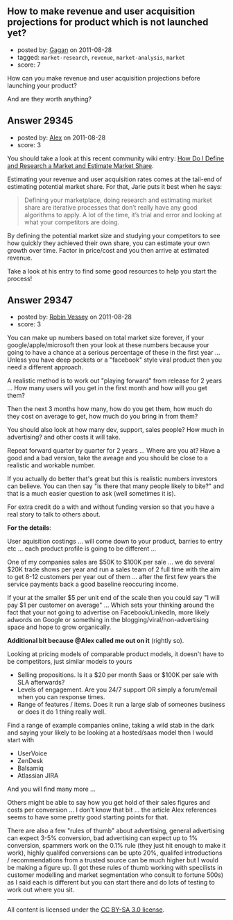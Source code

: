 ## How to make revenue and user acquisition projections for product which is not launched yet?

- posted by: [Gagan](https://stackexchange.com/users/-1/12841-gagan) on 2011-08-28
- tagged: `market-research`, `revenue`, `market-analysis`, `market`
- score: 7

How can you make revenue and user acquisition projections before launching your product? 

And are they worth anything?


## Answer 29345

- posted by: [Alex](https://stackexchange.com/users/-1/12744-alex) on 2011-08-28
- score: 3

<p>You should take a look at this recent community wiki entry: <a href="http://answers.onstartups.com/questions/29331/how-do-i-define-and-research-a-market-and-estimate-market-share">How Do I Define and Research a Market and Estimate Market Share</a>.</p>

<p>Estimating your revenue and user acquisition rates comes at the tail-end of estimating potential market share. For that, Jarie puts it best when he says:</p>

<blockquote>
  <p>Defining your marketplace, doing research and estimating market share are iterative processes that don’t really have any good algorithms to apply. A lot of the time, it’s trial and error and looking at what your competitors are doing.</p>
</blockquote>

<p>By defining the potential market size and studying your competitors to see how quickly they achieved their own share, you can estimate your own growth over time. Factor in price/cost and you then arrive at estimated revenue.</p>

<p>Take a look at his entry to find some good resources to help you start the process!</p>



## Answer 29347

- posted by: [Robin Vessey](https://stackexchange.com/users/-1/984-robin-vessey) on 2011-08-28
- score: 3

You can make up numbers based on total market size forever, if your google/apple/microsoft then your look at these numbers because your going to have a chance at a serious percentage of these in the first year ... Unless you have deep pockets or a "facebook" style viral product then you need a different approach.

A realistic method is to work out "playing forward" from release for 2 years ... How many users will you get in the first month and how will you get them?

Then the next 3 months how many, how do you get them, how much do they cost on average to get, how much do you bring in from them?

You should also look at how many dev, support, sales people? How much in advertising? and other costs it will take.

Repeat forward quarter by quarter for 2 years ... Where are you at? Have a good and a bad version, take the aveage and you should be close to a realistic and workable number.

If you actually do better that's great but this is realistic numbers investors can believe. You can then say "is there that many people likely to bite?" and that is a much easier question to ask (well sometimes it is).

For extra credit do a with and without funding version so that you have a real story to talk to others about.

**For the details**:

User aquisition costings ... will come down to your product, barries to entry etc ... each product profile is going to be different ... 

One of my companies sales are $50K to $100K per sale ... we do several $20K trade shows per year and run a sales team of 2 full time with the aim to get 8-12 customers per year out of them ... after the first few years the service payments back a good baseline reoccuring income.

If your at the smaller $5 per unit end of the scale then you could say "I will pay $1 per customer on average" ... Which sets your thinking around the fact that your not going to advertise on Facebook/LinkedIn, more likely adwords on Google or something in the blogging/viral/non-advertising space and hope to grow organically.

**Additional bit because @Alex called me out on it** (rightly so).

Looking at pricing models of comparable product models, it doesn't have to be competitors, just similar models to yours

 - Selling propositions. Is it a $20 per month Saas or $100K per sale with SLA afterwards? 
 - Levels of engagement. Are you 24/7 support OR simply a forum/email when you can response times. 
 - Range of features / items. Does it run a large slab of someones business or does it do 1 thing really well. 

Find a range of example companies online, taking a wild stab in the dark and saying your likely to be looking at a hosted/saas model then I would start with 

 - UserVoice
 - ZenDesk
 - Balsamiq
 - Atlassian JIRA

And you will find many more ... 

Others might be able to say how you get hold of their sales figures and costs per conversion ... I don't know that bit ... the article Alex references seems to have some pretty good starting points for that. 

There are also a few "rules of thumb" about advertising, general advertising can expect 3-5% conversion, bad advertising can expect up to 1% conversion, spammers work on the 0.1% rule (they just hit enough to make it work), highly qualifed conversions can be upto 20%, qualifed introductions / recommendations from a trusted source can be much higher but I would be making a figure up. (I got these rules of thumb working with specilists in customer modelling and market segmentation who consult to fortune 500s) as I said each is different but you can start there and do lots of testing to work out where you sit.





---

All content is licensed under the [CC BY-SA 3.0 license](https://creativecommons.org/licenses/by-sa/3.0/).
